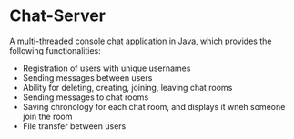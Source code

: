# Chat-Server

A multi-threaded console chat application in Java, which provides the following functionalities:
* Registration of users with unique usernames
* Sending messages between users
* Ability for deleting, creating, joining, leaving chat rooms
* Sending messages to chat rooms
* Saving chronology for each chat room, and displays it wneh someone join the room
* File transfer between users
